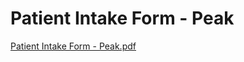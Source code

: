 # Patient Intake Form - Peak

[Patient Intake Form - Peak.pdf](Patient%20Intake%20Form%20-%20Peak%20e08602a7b4cf44f8bdad51b657394d75/Patient_Intake_Form_-_Peak.pdf)